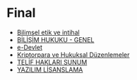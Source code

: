 # Final

<!--Index-->

- [Bilimsel etik ve intihal](./Bilimsel%20etik%20ve%20intihal.pdf)
- [BİLİŞİM HUKUKU - GENEL](./B%C4%B0L%C4%B0%C5%9E%C4%B0M%20HUKUKU%20-%20GENEL.pdf)
- [e-Devlet](./e-Devlet.pdf)
- [Kriptorpara ve Hukuksal Düzenlemeler](./Kriptorpara%20ve%20Hukuksal%20D%C3%BCzenlemeler.pdf)
- [TELİF HAKLARI SUNUM](./TEL%C4%B0F%20HAKLARI%20SUNUM.pdf)
- [YAZILIM LİSANSLAMA](./YAZILIM%20L%C4%B0SANSLAMA.pdf)

<!--Index-->
